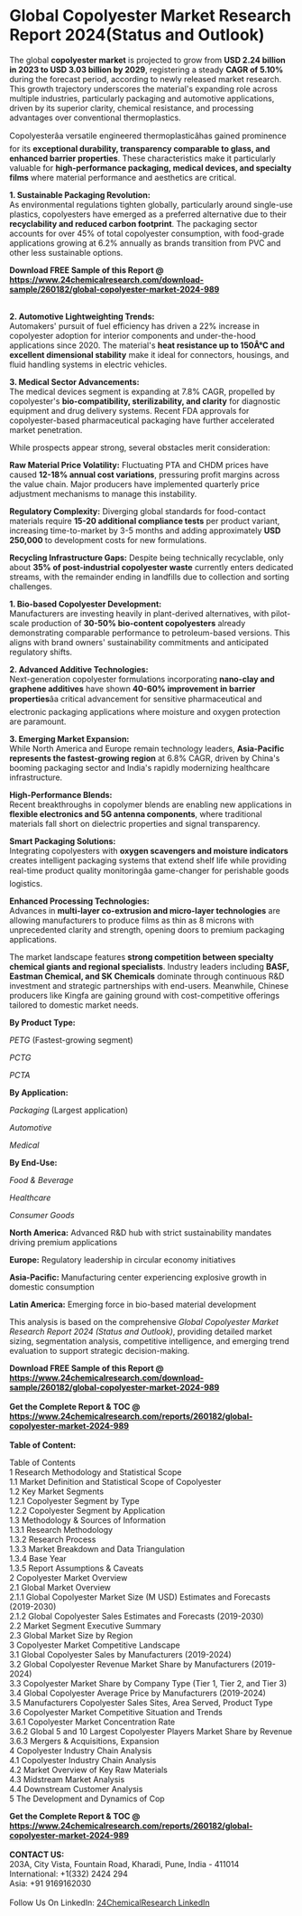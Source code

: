 <h1>Global Copolyester Market Research Report 2024(Status and Outlook)</h1><p>The global <strong>copolyester market</strong> is projected to grow from <strong>USD 2.24 billion in 2023 to USD 3.03 billion by 2029</strong>, registering a steady <strong>CAGR of 5.10%</strong> during the forecast period, according to newly released market research. This growth trajectory underscores the material's expanding role across multiple industries, particularly packaging and automotive applications, driven by its superior clarity, chemical resistance, and processing advantages over conventional thermoplastics.</p><p>Copolyesterâa versatile engineered thermoplasticâhas gained prominence for its <strong>exceptional durability, transparency comparable to glass, and enhanced barrier properties</strong>. These characteristics make it particularly valuable for <strong>high-performance packaging, medical devices, and specialty films</strong> where material performance and aesthetics are critical.</p><p><strong>1. Sustainable Packaging Revolution:</strong><br>
As environmental regulations tighten globally, particularly around single-use plastics, copolyesters have emerged as a preferred alternative due to their <strong>recyclability and reduced carbon footprint</strong>. The packaging sector accounts for over 45% of total copolyester consumption, with food-grade applications growing at 6.2% annually as brands transition from PVC and other less sustainable options.</p><div><b>Download FREE Sample of this Report @ 
            <a href="https://www.24chemicalresearch.com/download-sample/260182/global-copolyester-market-2024-989">
            https://www.24chemicalresearch.com/download-sample/260182/global-copolyester-market-2024-989</a></b></div><br><p><strong>2. Automotive Lightweighting Trends:</strong><br>
Automakers' pursuit of fuel efficiency has driven a 22% increase in copolyester adoption for interior components and under-the-hood applications since 2020. The material's <strong>heat resistance up to 150Â°C and excellent dimensional stability</strong> make it ideal for connectors, housings, and fluid handling systems in electric vehicles.</p><p><strong>3. Medical Sector Advancements:</strong><br>
The medical devices segment is expanding at 7.8% CAGR, propelled by copolyester's <strong>bio-compatibility, sterilizability, and clarity</strong> for diagnostic equipment and drug delivery systems. Recent FDA approvals for copolyester-based pharmaceutical packaging have further accelerated market penetration.</p><p>While prospects appear strong, several obstacles merit consideration:</p><p><strong>Raw Material Price Volatility:</strong> Fluctuating PTA and CHDM prices have caused <strong>12-18% annual cost variations</strong>, pressuring profit margins across the value chain. Major producers have implemented quarterly price adjustment mechanisms to manage this instability.</p><p><strong>Regulatory Complexity:</strong> Diverging global standards for food-contact materials require <strong>15-20 additional compliance tests</strong> per product variant, increasing time-to-market by 3-5 months and adding approximately <strong>USD 250,000</strong> to development costs for new formulations.</p><p><strong>Recycling Infrastructure Gaps:</strong> Despite being technically recyclable, only about <strong>35% of post-industrial copolyester waste</strong> currently enters dedicated streams, with the remainder ending in landfills due to collection and sorting challenges.</p><p><strong>1. Bio-based Copolyester Development:</strong><br>
Manufacturers are investing heavily in plant-derived alternatives, with pilot-scale production of <strong>30-50% bio-content copolyesters</strong> already demonstrating comparable performance to petroleum-based versions. This aligns with brand owners' sustainability commitments and anticipated regulatory shifts.</p><p><strong>2. Advanced Additive Technologies:</strong><br>
Next-generation copolyester formulations incorporating <strong>nano-clay and graphene additives</strong> have shown <strong>40-60% improvement in barrier properties</strong>âa critical advancement for sensitive pharmaceutical and electronic packaging applications where moisture and oxygen protection are paramount.</p><p><strong>3. Emerging Market Expansion:</strong><br>
While North America and Europe remain technology leaders, <strong>Asia-Pacific represents the fastest-growing region</strong> at 6.8% CAGR, driven by China's booming packaging sector and India's rapidly modernizing healthcare infrastructure.</p><p><strong>High-Performance Blends:</strong><br>
	Recent breakthroughs in copolymer blends are enabling new applications in <strong>flexible electronics and 5G antenna components</strong>, where traditional materials fall short on dielectric properties and signal transparency.</p><p><strong>Smart Packaging Solutions:</strong><br>
	Integrating copolyesters with <strong>oxygen scavengers and moisture indicators</strong> creates intelligent packaging systems that extend shelf life while providing real-time product quality monitoringâa game-changer for perishable goods logistics.</p><p><strong>Enhanced Processing Technologies:</strong><br>
	Advances in <strong>multi-layer co-extrusion and micro-layer technologies</strong> are allowing manufacturers to produce films as thin as 8 microns with unprecedented clarity and strength, opening doors to premium packaging applications.</p><p>The market landscape features <strong>strong competition between specialty chemical giants and regional specialists</strong>. Industry leaders including <strong>BASF, Eastman Chemical, and SK Chemicals</strong> dominate through continuous R&amp;D investment and strategic partnerships with end-users. Meanwhile, Chinese producers like Kingfa are gaining ground with cost-competitive offerings tailored to domestic market needs.</p><p><strong>By Product Type:</strong></p><p><em>PETG</em> (Fastest-growing segment)</p><p><em>PCTG</em></p><p><em>PCTA</em></p><p><strong>By Application:</strong></p><p><em>Packaging</em> (Largest application)</p><p><em>Automotive</em></p><p><em>Medical</em></p><p><strong>By End-Use:</strong></p><p><em>Food &amp; Beverage</em></p><p><em>Healthcare</em></p><p><em>Consumer Goods</em></p><p><strong>North America:</strong> Advanced R&amp;D hub with strict sustainability mandates driving premium applications</p><p><strong>Europe:</strong> Regulatory leadership in circular economy initiatives</p><p><strong>Asia-Pacific:</strong> Manufacturing center experiencing explosive growth in domestic consumption</p><p><strong>Latin America:</strong> Emerging force in bio-based material development</p><p>This analysis is based on the comprehensive <em>Global Copolyester Market Research Report 2024 (Status and Outlook)</em>, providing detailed market sizing, segmentation analysis, competitive intelligence, and emerging trend evaluation to support strategic decision-making.</p><div><b>Download FREE Sample of this Report @ 
            <a href="https://www.24chemicalresearch.com/download-sample/260182/global-copolyester-market-2024-989">
            https://www.24chemicalresearch.com/download-sample/260182/global-copolyester-market-2024-989</a></b></div><br><div><b>Get the Complete Report & TOC @ 
            <a href="https://www.24chemicalresearch.com/reports/260182/global-copolyester-market-2024-989">
            https://www.24chemicalresearch.com/reports/260182/global-copolyester-market-2024-989</a></b></div><br>
            <b>Table of Content:</b><p>Table of Contents<br />
1 Research Methodology and Statistical Scope<br />
1.1 Market Definition and Statistical Scope of Copolyester<br />
1.2 Key Market Segments<br />
1.2.1 Copolyester Segment by Type<br />
1.2.2 Copolyester Segment by Application<br />
1.3 Methodology & Sources of Information<br />
1.3.1 Research Methodology<br />
1.3.2 Research Process<br />
1.3.3 Market Breakdown and Data Triangulation<br />
1.3.4 Base Year<br />
1.3.5 Report Assumptions & Caveats<br />
2 Copolyester Market Overview<br />
2.1 Global Market Overview<br />
2.1.1 Global Copolyester Market Size (M USD) Estimates and Forecasts (2019-2030)<br />
2.1.2 Global Copolyester Sales Estimates and Forecasts (2019-2030)<br />
2.2 Market Segment Executive Summary<br />
2.3 Global Market Size by Region<br />
3 Copolyester Market Competitive Landscape<br />
3.1 Global Copolyester Sales by Manufacturers (2019-2024)<br />
3.2 Global Copolyester Revenue Market Share by Manufacturers (2019-2024)<br />
3.3 Copolyester Market Share by Company Type (Tier 1, Tier 2, and Tier 3)<br />
3.4 Global Copolyester Average Price by Manufacturers (2019-2024)<br />
3.5 Manufacturers Copolyester Sales Sites, Area Served, Product Type<br />
3.6 Copolyester Market Competitive Situation and Trends<br />
3.6.1 Copolyester Market Concentration Rate<br />
3.6.2 Global 5 and 10 Largest Copolyester Players Market Share by Revenue<br />
3.6.3 Mergers & Acquisitions, Expansion<br />
4 Copolyester Industry Chain Analysis<br />
4.1 Copolyester Industry Chain Analysis<br />
4.2 Market Overview of Key Raw Materials<br />
4.3 Midstream Market Analysis<br />
4.4 Downstream Customer Analysis<br />
5 The Development and Dynamics of Cop</p><div><b>Get the Complete Report & TOC @ 
            <a href="https://www.24chemicalresearch.com/reports/260182/global-copolyester-market-2024-989">
            https://www.24chemicalresearch.com/reports/260182/global-copolyester-market-2024-989</a></b></div><br><b>CONTACT US:</b><br>
            203A, City Vista, Fountain Road, Kharadi, Pune, India - 411014<br>
            International: +1(332) 2424 294<br>
            Asia: +91 9169162030 <br><br>
            Follow Us On LinkedIn: <a href="https://www.linkedin.com/company/24chemicalresearch/">24ChemicalResearch LinkedIn</a>